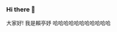 ### Hi there 👋
大家好!
我是賴亭妤
哈哈哈哈哈哈哈哈哈哈哈
<!--
**arrrrr0712/arrrrr0712** is a ✨ _special_ ✨ repository because its `README.md` (this file) appears on your GitHub profile.

Here are some ideas to get you started:

- 🔭 I’m currently working on ...fju
- 🌱 I’m currently learning ...statistics
- 👯 I’m looking to collaborate on ...
- 🤔 I’m looking for help with ...
- 💬 Ask me about ...anything
- 📫 How to reach me: ...email
- 😄 Pronouns: ...lai
- ⚡ Fun fact: ...hahahahaha
-->
